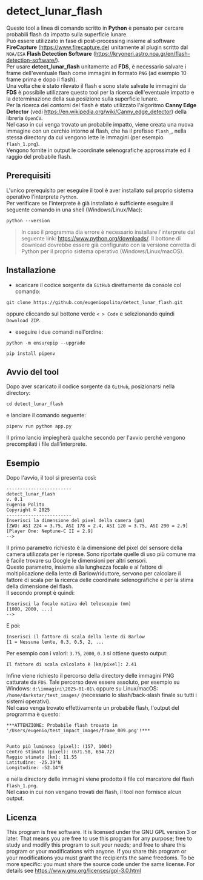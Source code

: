# detect_lunar_flash

Questo tool a linea di comando scritto in <b>Python</b> è pensato per cercare probabili flash da impatto sulla superficie lunare. <br>
Può essere utilizzato in fase di post-processing insieme al software <b>FireCapture</b> (<link>https://www.firecapture.de</link>) unitamente al plugin scritto dal `NOA/ESA` <b>Flash Detection Software</b> (<link>https://kryoneri.astro.noa.gr/en/flash-detection-software/</link>). <br>
Per usare <b>detect_lunar_flash</b> unitamente ad <b>FDS</b>, è necessario salvare i frame dell'eventuale flash come immagini in formato `PNG` (ad esempio 10 frame prima e dopo il flash). <br>
Una volta che è stato rilevato il flash e sono state salvate le immagini da <b>FDS</b> è possibile utilizzare questo tool per la ricerca dell'eventuale impatto e la determinazione della sua posizione sulla superficie lunare. <br> 
Per la ricerca dei contorni del flash è stato utilizzato l'algoritmo <b>Canny Edge Detector</b> (vedi <link>https://en.wikipedia.org/wiki/Canny_edge_detector</link>)
della libreria `OpenCV`.<br>
Nel caso in cui venga trovato un probabile impatto, viene creata una nuova immagine con un cerchio intorno al flash, che ha il prefisso `flash_`, nella stessa directory da cui vengono lette le immagini (per esempio `flash_1.png`).<br>
Vengono fornite in output le coordinate selenografiche approssimate ed il raggio del probabile flash.

## Prerequisiti

L'unico prerequisito per eseguire il tool è aver installato sul proprio sistema operativo l'interprete `Python`. <br>
Per verificare se l'interprete è già installato è sufficiente eseguire il seguente comando in una shell (Windows/Linux/Mac):
```
python --version
```
> In caso il programma dia errore è necessario installare l'interprete dal seguente link: <link>https://www.python.org/downloads/</link>.
Il bottone di download dovrebbe essere già configurato con la versione corretta di Python per il proprio sistema operativo (Windows/Linux/macOS).

## Installazione

- scaricare il codice sorgente da `GitHub` direttamente da console col comando: 
 ```
git clone https://github.com/eugeniopolito/detect_lunar_flash.git
```
oppure cliccando sul bottone verde `< > Code` e selezionando quindi `Download ZIP`.

- eseguire i due comandi nell'ordine:

```
python -m ensurepip --upgrade

pip install pipenv
```

## Avvio del tool
Dopo aver scaricato il codice sorgente da `GitHub`, posizionarsi nella directory:

```
cd detect_lunar_flash
```

e lanciare il comando seguente:

```
pipenv run python app.py
```

Il primo lancio impiegherà qualche secondo per l'avvio perché vengono precompilati i file dall'interprete.

## Esempio

Dopo l'avvio, il tool si presenta così:

```
------------------------
detect_lunar_flash
v. 0.1
Eugenio Polito
Copyright © 2025
------------------------
Inserisci la dimensione del pixel della camera (µm)
[ZWO: ASI 224 = 3.75, ASI 178 = 2.4, ASI 120 = 3.75, ASI 290 = 2.9]
[Player One: Neptune-C II = 2.9]
-->
```

Il primo parametro richiesto è la dimensione del pixel del sensore della camera utilizzata per le riprese. Sono riportate quelle di uso più comune ma è facile trovare su Google le dimensioni per altri sensori.<br>
Questo parametro, insieme alla lunghezza focale e al fattore di moltiplicazione della lente di Barlow/riduttore, servono per calcolare il fattore di scala per la ricerca delle coordinate selenografiche e per la stima della dimensione del flash. <br>
Il secondo prompt è quindi:
```
Inserisci la focale nativa del telescopio (mm)
[1000, 2000, ...]
-->
```

E poi:

```
Inserisci il fattore di scala della lente di Barlow
[1 = Nessuna lente, 0.3, 0.5, 2, ...
```

Per esempio con i valori: `3.75`, `2000`, `0.3` si ottiene questo output:

```
Il fattore di scala calcolato è [km/pixel]: 2.41
```

Infine viene richiesto il percorso della directory delle immagini PNG catturate da `FDS`.
Tale percorso deve essere assoluto, per esempio su Windows: `d:\immagini\2025-01-01\` oppure su Linux/macOS: `/home/darkstar/test_images/` (necessario lo slash/back-slash finale su tutti i sistemi operativi).<br>
Nel caso venga trovato effettivamente un probabile flash, l'output del programma è questo:

```
***ATTENZIONE: Probabile flash trovato in '/Users/eugenio/test_impact_images/frame_009.png'!***


Punto più luminoso (pixel): (157, 1004)
Centro stimato (pixel): (671.58, 694.72)
Raggio stimato [km]: 11.55
Latitudine: -25.39°N
Longitudine: -52.14°E
```

e nella directory delle immagini viene prodotto il file col marcatore del flash `flash_1.png`.<br>
Nel caso in cui non vengano trovati dei flash, il tool non fornisce alcun output.

## Licenza

This program is free software.
It is licensed under the GNU GPL version 3 or later.
That means you are free to use this program for any purpose;
free to study and modify this program to suit your needs;
and free to share this program or your modifications with anyone.
If you share this program or your modifications
you must grant the recipients the same freedoms.
To be more specific: you must share the source code under the same license.
For details see <link>https://www.gnu.org/licenses/gpl-3.0.html</link>


